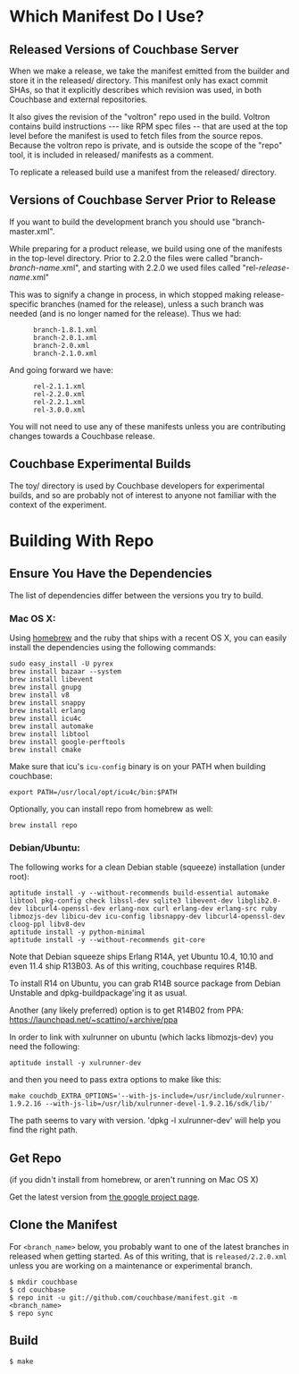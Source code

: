 # Which Manifest Do I Use?

## Released Versions of Couchbase Server

When we make a release, we take the manifest emitted from the builder
and store it in the released/ directory.  This manifest only has exact
commit SHAs, so that it explicitly describes which revision was used,
in both Couchbase and external repositories.

It also gives the revision of the "voltron" repo used in the build.
Voltron contains build instructions --- like RPM spec files -- that
are used at the top level before the manifest is used to fetch files
from the source repos.  Because the voltron repo is private, and is
outside the scope of the "repo" tool, it is included in released/
manifests as a comment.

To replicate a released build use a manifest from the released/
directory.

## Versions of Couchbase Server Prior to Release

If you want to build the development branch you should use
"branch-master.xml".

While preparing for a product release, we build using one of the
manifests in the top-level directory. Prior to 2.2.0 the files were
called "branch-_branch-name_.xml", and starting with 2.2.0 we used
files called "rel-_release-name_.xml"

This was to signify a change in process, in which stopped making
release-specific branches (named for the release), unless a such
branch was needed (and is no longer named for the release).  Thus we
had:

          branch-1.8.1.xml
          branch-2.0.1.xml
          branch-2.0.xml
          branch-2.1.0.xml

And going forward we have:

          rel-2.1.1.xml
          rel-2.2.0.xml
          rel-2.2.1.xml
          rel-3.0.0.xml

You will not need to use any of these manifests unless you are
contributing changes towards a Couchbase release.

## Couchbase Experimental Builds

The toy/ directory is used by Couchbase developers for experimental builds,
and so are probably not of interest to anyone not familiar with the context
of the experiment.


# Building With Repo

## Ensure You Have the Dependencies

The list of dependencies differ between the versions you try to build.

### Mac OS X:

Using [homebrew][homebrew] and the ruby that ships with a recent OS X,
you can easily install the dependencies using the following commands:

    sudo easy_install -U pyrex
    brew install bazaar --system
    brew install libevent
    brew install gnupg
    brew install v8
    brew install snappy
    brew install erlang
    brew install icu4c
    brew install automake
    brew install libtool
    brew install google-perftools
    brew install cmake

Make sure that icu's `icu-config` binary is on your PATH when building
couchbase:

    export PATH=/usr/local/opt/icu4c/bin:$PATH

Optionally, you can install repo from homebrew as well:

    brew install repo

### Debian/Ubuntu:

The following works for a clean Debian stable (squeeze) installation (under root):

    aptitude install -y --without-recommends build-essential automake libtool pkg-config check libssl-dev sqlite3 libevent-dev libglib2.0-dev libcurl4-openssl-dev erlang-nox curl erlang-dev erlang-src ruby libmozjs-dev libicu-dev icu-config libsnappy-dev libcurl4-openssl-dev cloog-ppl libv8-dev
    aptitude install -y python-minimal
    aptitude install -y --without-recommends git-core

Note that Debian squeeze ships Erlang R14A, yet Ubuntu 10.4, 10.10 and
even 11.4 ship R13B03. As of this writing, couchbase requires R14B.

To install R14 on Ubuntu, you can grab R14B source package from Debian
Unstable and dpkg-buildpackage'ing it as usual.

Another (any likely preferred) option is to get R14B02 from PPA:
https://launchpad.net/~scattino/+archive/ppa

In order to link with xulrunner on ubuntu (which lacks libmozjs-dev)
you need the following:

    aptitude install -y xulrunner-dev

and then you need to pass extra options to make like this:

    make couchdb_EXTRA_OPTIONS='--with-js-include=/usr/include/xulrunner-1.9.2.16 --with-js-lib=/usr/lib/xulrunner-devel-1.9.2.16/sdk/lib/'

The path seems to vary with version. 'dpkg -l xulrunner-dev' will help
you find the right path.

## Get Repo

(if you didn't install from homebrew, or aren't running on Mac OS X)

Get the latest version from [the google project
page](http://code.google.com/p/git-repo/downloads/list).

## Clone the Manifest

For `<branch_name>` below, you probably want to one of the latest
branches in released when getting started.  As of this writing,
that is `released/2.2.0.xml`
unless you are working on a maintenance or experimental branch.

    $ mkdir couchbase
    $ cd couchbase
    $ repo init -u git://github.com/couchbase/manifest.git -m <branch_name>
    $ repo sync

## Build

    $ make

[homebrew]: https://github.com/mxcl/homebrew
